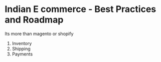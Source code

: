 # Indian E commerce - Best Practices and Roadmap

Its more than magento or shopify

1. Inventory
2. Shipping
3. Payments 
